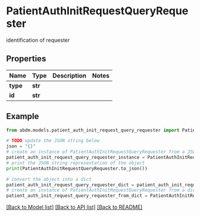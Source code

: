 # PatientAuthInitRequestQueryRequester

identification of requester

## Properties

Name | Type | Description | Notes
------------ | ------------- | ------------- | -------------
**type** | **str** |  | 
**id** | **str** |  | 

## Example

```python
from abdm.models.patient_auth_init_request_query_requester import PatientAuthInitRequestQueryRequester

# TODO update the JSON string below
json = "{}"
# create an instance of PatientAuthInitRequestQueryRequester from a JSON string
patient_auth_init_request_query_requester_instance = PatientAuthInitRequestQueryRequester.from_json(json)
# print the JSON string representation of the object
print(PatientAuthInitRequestQueryRequester.to_json())

# convert the object into a dict
patient_auth_init_request_query_requester_dict = patient_auth_init_request_query_requester_instance.to_dict()
# create an instance of PatientAuthInitRequestQueryRequester from a dict
patient_auth_init_request_query_requester_from_dict = PatientAuthInitRequestQueryRequester.from_dict(patient_auth_init_request_query_requester_dict)
```
[[Back to Model list]](../README.md#documentation-for-models) [[Back to API list]](../README.md#documentation-for-api-endpoints) [[Back to README]](../README.md)


